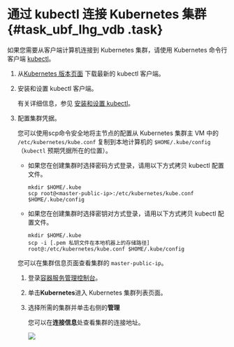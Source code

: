 # 通过 kubectl 连接 Kubernetes 集群 {#task_ubf_lhg_vdb .task}

如果您需要从客户端计算机连接到 Kubernetes 集群，请使用 Kubernetes 命令行客户端 [kubectl](https://kubernetes.io/docs/user-guide/kubectl/)。

1.  从[Kubernetes 版本页面](https://github.com/kubernetes/kubernetes/blob/master/CHANGELOG.md) 下载最新的 kubectl 客户端。 
2.  安装和设置 kubectl 客户端。 

    有关详细信息，参见 [安装和设置 kubectl](https://kubernetes.io/docs/tasks/kubectl/install/)。

3.  配置集群凭据。 

    您可以使用scp命令安全地将主节点的配置从 Kubernetes 集群主 VM 中的 `/etc/kubernetes/kube.conf` 复制到本地计算机的 `$HOME/.kube/config`（`kubectl` 预期凭据所在的位置）。

    -   如果您在创建集群时选择密码方式登录，请用以下方式拷贝 kubectl 配置文件。

        ```
        mkdir $HOME/.kube
        scp root@<master-public-ip>:/etc/kubernetes/kube.conf $HOME/.kube/config
        ```

    -   如果您在创建集群时选择密钥对方式登录，请用以下方式拷贝 kubectl 配置文件。

        ```
        mkdir $HOME/.kube
        scp -i [.pem 私钥文件在本地机器上的存储路径] root@:/etc/kubernetes/kube.conf $HOME/.kube/config
        ```

    您可以在集群信息页面查看集群的 `master-public-ip`。

    1.  登录[容器服务管理控制台](https://cs.console.aliyun.com)。 
    2.  单击**Kubernetes**进入 Kubernetes 集群列表页面。 
    3.  选择所需的集群并单击右侧的**管理** 

        您可以在**连接信息**处查看集群的连接地址。

        ![](http://static-aliyun-doc.oss-cn-hangzhou.aliyuncs.com/assets/img/16645/15482160539791_zh-CN.png)


